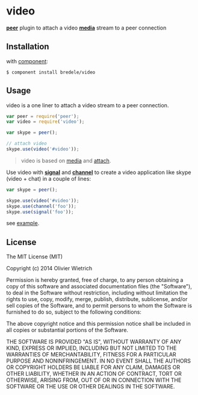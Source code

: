 video
=====

**[peer](http://github.com/bredele/peer)**  plugin to attach a video **[media](http://github.com/bredele/media)** stream to a peer connection


## Installation

with [component](http://github.com/component/component):

	$ component install bredele/video


## Usage

  video is a one liner to attach a video stream to a peer connection. 

```js
var peer = require('peer');
var video = require('video');

var skype = peer();

// attach video
skype.use(video('#video'));
```

> video is based on [media](http://github.com/bredele/media) and [attach](http://github.com/bredele/attach).

  Use video with **[signal](http://github.com/bredele/signal)** and **[channel](http://github.com/bredele/channel)** to create a video application like skype (video + chat) in a couple of lines:

```js
var skype = peer();

skype.use(video('#video'));
skype.use(channel('foo'));
skype.use(signal('foo'));

```

  see [example](https://github.com/bredele/video/blob/master/test/remote).

<!-- ## Constraints

video is based on [media](http://github.com/bredele/media) and [attach](http://github.com/bredele/attach) and use peer data to update the media constraints  -->

## License

The MIT License (MIT)

Copyright (c) 2014 Olivier Wietrich

Permission is hereby granted, free of charge, to any person obtaining a copy
of this software and associated documentation files (the "Software"), to deal
in the Software without restriction, including without limitation the rights
to use, copy, modify, merge, publish, distribute, sublicense, and/or sell
copies of the Software, and to permit persons to whom the Software is
furnished to do so, subject to the following conditions:

The above copyright notice and this permission notice shall be included in all
copies or substantial portions of the Software.

THE SOFTWARE IS PROVIDED "AS IS", WITHOUT WARRANTY OF ANY KIND, EXPRESS OR
IMPLIED, INCLUDING BUT NOT LIMITED TO THE WARRANTIES OF MERCHANTABILITY,
FITNESS FOR A PARTICULAR PURPOSE AND NONINFRINGEMENT. IN NO EVENT SHALL THE
AUTHORS OR COPYRIGHT HOLDERS BE LIABLE FOR ANY CLAIM, DAMAGES OR OTHER
LIABILITY, WHETHER IN AN ACTION OF CONTRACT, TORT OR OTHERWISE, ARISING FROM,
OUT OF OR IN CONNECTION WITH THE SOFTWARE OR THE USE OR OTHER DEALINGS IN THE
SOFTWARE.
